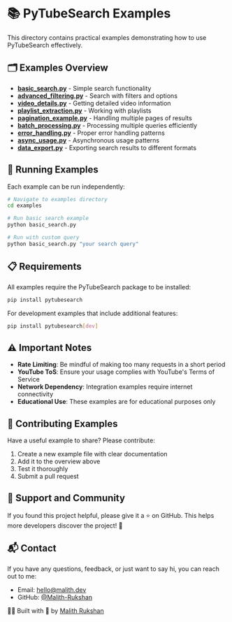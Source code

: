 # 📚 PyTubeSearch Examples

This directory contains practical examples demonstrating how to use PyTubeSearch effectively.

## 🗂️ Examples Overview

- **[basic_search.py](basic_search.py)** - Simple search functionality
- **[advanced_filtering.py](advanced_filtering.py)** - Search with filters and options
- **[video_details.py](video_details.py)** - Getting detailed video information
- **[playlist_extraction.py](playlist_extraction.py)** - Working with playlists
- **[pagination_example.py](pagination_example.py)** - Handling multiple pages of results
- **[batch_processing.py](batch_processing.py)** - Processing multiple queries efficiently
- **[error_handling.py](error_handling.py)** - Proper error handling patterns
- **[async_usage.py](async_usage.py)** - Asynchronous usage patterns
- **[data_export.py](data_export.py)** - Exporting search results to different formats

## 🚀 Running Examples

Each example can be run independently:

```bash
# Navigate to examples directory
cd examples

# Run basic search example
python basic_search.py

# Run with custom query
python basic_search.py "your search query"
```

## 📋 Requirements

All examples require the PyTubeSearch package to be installed:

```bash
pip install pytubesearch
```

For development examples that include additional features:

```bash
pip install pytubesearch[dev]
```

## ⚠️ Important Notes

- **Rate Limiting**: Be mindful of making too many requests in a short period
- **YouTube ToS**: Ensure your usage complies with YouTube's Terms of Service
- **Network Dependency**: Integration examples require internet connectivity
- **Educational Use**: These examples are for educational purposes only

## 🤝 Contributing Examples

Have a useful example to share? Please contribute:

1. Create a new example file with clear documentation
2. Add it to the overview above
3. Test it thoroughly
4. Submit a pull request

## 🌟 Support and Community

If you found this project helpful, please give it a ⭐ on GitHub. This helps more developers discover the project! 🫶

## 📬 Contact

If you have any questions, feedback, or just want to say hi, you can reach out to me:

- Email: [hello@malith.dev](mailto:hello@malith.dev)
- GitHub: [@Malith-Rukshan](https://github.com/Malith-Rukshan)

🧑‍💻 Built with 💖 by [Malith Rukshan](https://malith.dev)